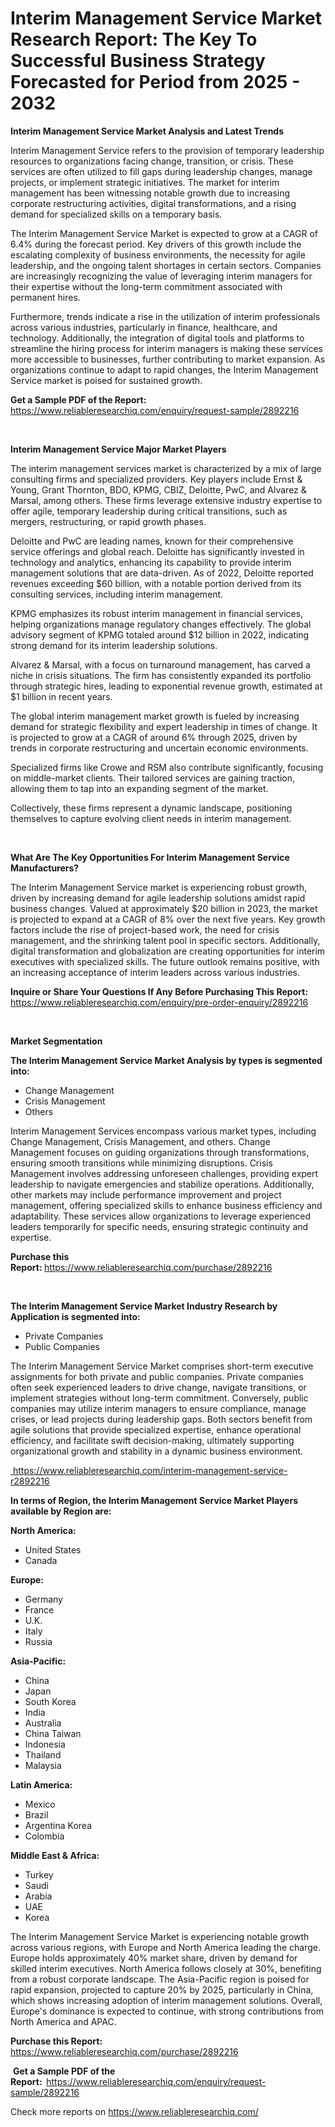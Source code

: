 <p><h1>Interim Management Service Market Research Report: The Key To Successful Business Strategy Forecasted for Period from 2025 - 2032</h1></p><p><strong>Interim Management Service Market Analysis and Latest Trends</strong></p>
<p><p>Interim Management Service refers to the provision of temporary leadership resources to organizations facing change, transition, or crisis. These services are often utilized to fill gaps during leadership changes, manage projects, or implement strategic initiatives. The market for interim management has been witnessing notable growth due to increasing corporate restructuring activities, digital transformations, and a rising demand for specialized skills on a temporary basis.</p><p>The Interim Management Service Market is expected to grow at a CAGR of 6.4% during the forecast period. Key drivers of this growth include the escalating complexity of business environments, the necessity for agile leadership, and the ongoing talent shortages in certain sectors. Companies are increasingly recognizing the value of leveraging interim managers for their expertise without the long-term commitment associated with permanent hires. </p><p>Furthermore, trends indicate a rise in the utilization of interim professionals across various industries, particularly in finance, healthcare, and technology. Additionally, the integration of digital tools and platforms to streamline the hiring process for interim managers is making these services more accessible to businesses, further contributing to market expansion. As organizations continue to adapt to rapid changes, the Interim Management Service market is poised for sustained growth.</p></p>
<p><strong>Get a Sample PDF of the Report:&nbsp;</strong> <a href="https://www.reliableresearchiq.com/enquiry/request-sample/2892216?utm_campaign=3107&utm_medium=2&utm_source=Github&utm_content=ia&utm_term=15032025&utm_id=interim-management-service">https://www.reliableresearchiq.com/enquiry/request-sample/2892216</a></p>
<p>&nbsp;</p>
<p><strong>Interim Management Service Major Market Players</strong></p>
<p><p>The interim management services market is characterized by a mix of large consulting firms and specialized providers. Key players include Ernst & Young, Grant Thornton, BDO, KPMG, CBIZ, Deloitte, PwC, and Alvarez & Marsal, among others. These firms leverage extensive industry expertise to offer agile, temporary leadership during critical transitions, such as mergers, restructuring, or rapid growth phases.</p><p>Deloitte and PwC are leading names, known for their comprehensive service offerings and global reach. Deloitte has significantly invested in technology and analytics, enhancing its capability to provide interim management solutions that are data-driven. As of 2022, Deloitte reported revenues exceeding $60 billion, with a notable portion derived from its consulting services, including interim management.</p><p>KPMG emphasizes its robust interim management in financial services, helping organizations manage regulatory changes effectively. The global advisory segment of KPMG totaled around $12 billion in 2022, indicating strong demand for its interim leadership solutions.</p><p>Alvarez & Marsal, with a focus on turnaround management, has carved a niche in crisis situations. The firm has consistently expanded its portfolio through strategic hires, leading to exponential revenue growth, estimated at $1 billion in recent years.</p><p>The global interim management market growth is fueled by increasing demand for strategic flexibility and expert leadership in times of change. It is projected to grow at a CAGR of around 6% through 2025, driven by trends in corporate restructuring and uncertain economic environments.</p><p>Specialized firms like Crowe and RSM also contribute significantly, focusing on middle-market clients. Their tailored services are gaining traction, allowing them to tap into an expanding segment of the market.</p><p>Collectively, these firms represent a dynamic landscape, positioning themselves to capture evolving client needs in interim management.</p></p>
<p>&nbsp;</p>
<p><strong>What Are The Key Opportunities For Interim Management Service Manufacturers?</strong></p>
<p><p>The Interim Management Service market is experiencing robust growth, driven by increasing demand for agile leadership solutions amidst rapid business changes. Valued at approximately $20 billion in 2023, the market is projected to expand at a CAGR of 8% over the next five years. Key growth factors include the rise of project-based work, the need for crisis management, and the shrinking talent pool in specific sectors. Additionally, digital transformation and globalization are creating opportunities for interim executives with specialized skills. The future outlook remains positive, with an increasing acceptance of interim leaders across various industries.</p></p>
<p><strong>Inquire or Share Your Questions If Any Before Purchasing This Report:</strong> <a href="https://www.reliableresearchiq.com/enquiry/pre-order-enquiry/2892216?utm_campaign=3107&utm_medium=2&utm_source=Github&utm_content=ia&utm_term=15032025&utm_id=interim-management-service">https://www.reliableresearchiq.com/enquiry/pre-order-enquiry/2892216</a></p>
<p>&nbsp;</p>
<p><strong>Market Segmentation</strong></p>
<p><strong>The Interim Management Service Market Analysis by types is segmented into:</strong></p>
<p><ul><li>Change Management</li><li>Crisis Management</li><li>Others</li></ul></p>
<p><p>Interim Management Services encompass various market types, including Change Management, Crisis Management, and others. Change Management focuses on guiding organizations through transformations, ensuring smooth transitions while minimizing disruptions. Crisis Management involves addressing unforeseen challenges, providing expert leadership to navigate emergencies and stabilize operations. Additionally, other markets may include performance improvement and project management, offering specialized skills to enhance business efficiency and adaptability. These services allow organizations to leverage experienced leaders temporarily for specific needs, ensuring strategic continuity and expertise.</p></p>
<p><strong>Purchase this Report:&nbsp;</strong><a href="https://www.reliableresearchiq.com/purchase/2892216?utm_campaign=3107&utm_medium=2&utm_source=Github&utm_content=ia&utm_term=15032025&utm_id=interim-management-service">https://www.reliableresearchiq.com/purchase/2892216</a></p>
<p>&nbsp;</p>
<p><strong>The Interim Management Service Market Industry Research by Application is segmented into:</strong></p>
<p><ul><li>Private Companies</li><li>Public Companies</li></ul></p>
<p><p>The Interim Management Service Market comprises short-term executive assignments for both private and public companies. Private companies often seek experienced leaders to drive change, navigate transitions, or implement strategies without long-term commitment. Conversely, public companies may utilize interim managers to ensure compliance, manage crises, or lead projects during leadership gaps. Both sectors benefit from agile solutions that provide specialized expertise, enhance operational efficiency, and facilitate swift decision-making, ultimately supporting organizational growth and stability in a dynamic business environment.</p></p>
<p><a href="https://www.reliableresearchiq.com/interim-management-service-r2892216?utm_campaign=3107&utm_medium=2&utm_source=Github&utm_content=ia&utm_term=15032025&utm_id=interim-management-service">&nbsp;https://www.reliableresearchiq.com/interim-management-service-r2892216</a></p>
<p><strong>In terms of Region, the Interim Management Service Market Players available by Region are:</strong></p>
<p>
    <p> <strong> North America: </strong>
        <ul>
            <li>United States</li>
            <li>Canada</li>
        </ul>
        </p> 
    <p> <strong> Europe: </strong>
        <ul>
            <li>Germany</li>
            <li>France</li>
            <li>U.K.</li>
            <li>Italy</li>
            <li>Russia</li>
        </ul>
        </p> 
    <p> <strong> Asia-Pacific: </strong>
        <ul>
            <li>China</li>
            <li>Japan</li>
            <li>South Korea</li>
            <li>India</li>
            <li>Australia</li>
            <li>China Taiwan</li>
            <li>Indonesia</li>
            <li>Thailand</li>
            <li>Malaysia</li>
        </ul>
        </p> 
    <p> <strong> Latin America: </strong>
        <ul>
            <li>Mexico</li>
            <li>Brazil</li>
            <li>Argentina Korea</li>
            <li>Colombia</li>
        </ul>
        </p> 
    <p> <strong> Middle East & Africa: </strong>
        <ul>
            <li>Turkey</li>
            <li>Saudi</li>
            <li>Arabia</li>
            <li>UAE</li>
            <li>Korea</li>
        </ul>
    </p>
    </p>
<p><p>The Interim Management Service Market is experiencing notable growth across various regions, with Europe and North America leading the charge. Europe holds approximately 40% market share, driven by demand for skilled interim executives. North America follows closely at 30%, benefiting from a robust corporate landscape. The Asia-Pacific region is poised for rapid expansion, projected to capture 20% by 2025, particularly in China, which shows increasing adoption of interim management solutions. Overall, Europe's dominance is expected to continue, with strong contributions from North America and APAC.</p></p>
<p><strong>Purchase this Report: </strong><a href="https://www.reliableresearchiq.com/purchase/2892216?utm_campaign=3107&utm_medium=2&utm_source=Github&utm_content=ia&utm_term=15032025&utm_id=interim-management-service">https://www.reliableresearchiq.com/purchase/2892216</a></p>
<p>&nbsp;<strong>Get a Sample PDF of the Report:&nbsp;&nbsp;</strong><a href="https://www.reliableresearchiq.com/enquiry/request-sample/2892216?utm_campaign=3107&utm_medium=2&utm_source=Github&utm_content=ia&utm_term=15032025&utm_id=interim-management-service">https://www.reliableresearchiq.com/enquiry/request-sample/2892216</a></p>
<p><strong></strong></p>
<p>Check more reports on <a href="https://www.reliableresearchiq.com/?utm_campaign=3107&utm_medium=2&utm_source=Github&utm_content=ia&utm_term=15032025&utm_id=interim-management-service">https://www.reliableresearchiq.com/</a></p>
